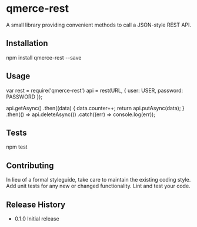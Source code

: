 qmerce-rest
===========

A small library providing convenient methods to call a JSON-style REST API.

## Installation

  npm install qmerce-rest --save

## Usage

  var rest = require('qmerce-rest')
      api = rest(URL, { user: USER, password: PASSWORD });

  api.getAsync()
  .then((data) {
     data.counter++;
     return api.putAsync(data);
  }
  .then(() => api.deleteAsync())
  .catch((err) => console.log(err));

## Tests

  npm test

## Contributing

In lieu of a formal styleguide, take care to maintain the existing coding style.
Add unit tests for any new or changed functionality. Lint and test your code.

## Release History

* 0.1.0 Initial release
